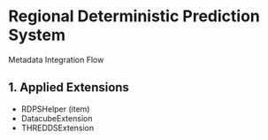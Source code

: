 # Regional Deterministic Prediction System
Metadata Integration Flow

## 1. Applied Extensions

- RDPSHelper (item)
- DatacubeExtension
- THREDDSExtension